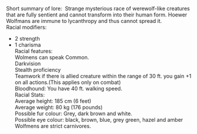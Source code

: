 Short summary of lore:  Strange mysterious race of werewolf-like creatures that are fully sentient and cannot transform into their human form. Hoewer Wolfmans are immune to lycanthropy and thus cannot spread it.    
Racial modifiers:  
+ 2 strength  
+ 1 charisma  
Racial features:  
Wolmens can speak Common.  
Darkvision  
Stealth proficiency  
Teamwork if there is allied creature within the range of 30 ft. you gain +1 on all actions.(This applies only on combat)  
Bloodhound: You have 40 ft. walking speed.  
Racial Stats:  
Average height: 185 cm (6 feet)  
Average weight: 80 kg (176 pounds)  
Possible fur colour: Grey, dark brown and white.  
Possible eye colour: black, brown, blue, grey green, hazel and amber  
Wolfmens are strict carnivores.